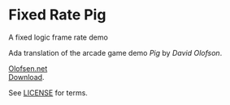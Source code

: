 
# Fixed Rate Pig
A fixed logic frame rate demo

Ada translation of the arcade game demo *Pig* by *David Olofson*.

[Olofsen.net](http://olofson.net)  
[Download](http://olofson.net/mixed.html). 

See [LICENSE](LICENSE.md) for terms.
